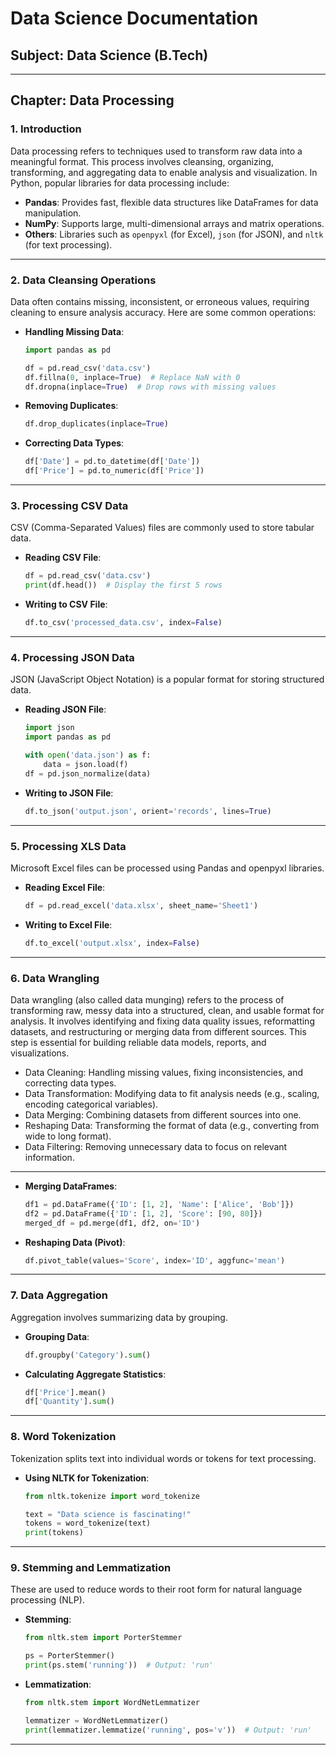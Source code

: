 
# **Data Science Documentation**  

## **Subject: Data Science (B.Tech)**  

---

## **Chapter: Data Processing**

### **1. Introduction**
Data processing refers to techniques used to transform raw data into a meaningful format. This process involves cleansing, organizing, transforming, and aggregating data to enable analysis and visualization. In Python, popular libraries for data processing include:  
- **Pandas**: Provides fast, flexible data structures like DataFrames for data manipulation.  
- **NumPy**: Supports large, multi-dimensional arrays and matrix operations.  
- **Others**: Libraries such as `openpyxl` (for Excel), `json` (for JSON), and `nltk` (for text processing).

---

### **2. Data Cleansing Operations**
Data often contains missing, inconsistent, or erroneous values, requiring cleaning to ensure analysis accuracy. Here are some common operations:

- **Handling Missing Data**:  
  ```python
  import pandas as pd

  df = pd.read_csv('data.csv')
  df.fillna(0, inplace=True)  # Replace NaN with 0
  df.dropna(inplace=True)  # Drop rows with missing values
  ```

- **Removing Duplicates**:  
  ```python
  df.drop_duplicates(inplace=True)
  ```

- **Correcting Data Types**:  
  ```python
  df['Date'] = pd.to_datetime(df['Date'])
  df['Price'] = pd.to_numeric(df['Price'])
  ```

---

### **3. Processing CSV Data**
CSV (Comma-Separated Values) files are commonly used to store tabular data.  

- **Reading CSV File**:  
  ```python
  df = pd.read_csv('data.csv')
  print(df.head())  # Display the first 5 rows
  ```

- **Writing to CSV File**:  
  ```python
  df.to_csv('processed_data.csv', index=False)
  ```

---

### **4. Processing JSON Data**
JSON (JavaScript Object Notation) is a popular format for storing structured data.  

- **Reading JSON File**:  
  ```python
  import json
  import pandas as pd

  with open('data.json') as f:
      data = json.load(f)
  df = pd.json_normalize(data)
  ```

- **Writing to JSON File**:  
  ```python
  df.to_json('output.json', orient='records', lines=True)
  ```

---

### **5. Processing XLS Data**
Microsoft Excel files can be processed using Pandas and openpyxl libraries.

- **Reading Excel File**:  
  ```python
  df = pd.read_excel('data.xlsx', sheet_name='Sheet1')
  ```

- **Writing to Excel File**:  
  ```python
  df.to_excel('output.xlsx', index=False)
  ```

---

### **6. Data Wrangling**
Data wrangling (also called data munging) refers to the process of transforming raw, messy data into a structured, clean, and usable format for analysis. It involves identifying and fixing data quality issues, reformatting datasets, and restructuring or merging data from different sources. This step is essential for building reliable data models, reports, and visualizations.

- Data Cleaning: Handling missing values, fixing inconsistencies, and correcting data types.
- Data Transformation: Modifying data to fit analysis needs (e.g., scaling, encoding categorical variables).
- Data Merging: Combining datasets from different sources into one.
- Reshaping Data: Transforming the format of data (e.g., converting from wide to long format).
- Data Filtering: Removing unnecessary data to focus on relevant information.

***

- **Merging DataFrames**:  
  ```python
  df1 = pd.DataFrame({'ID': [1, 2], 'Name': ['Alice', 'Bob']})
  df2 = pd.DataFrame({'ID': [1, 2], 'Score': [90, 80]})
  merged_df = pd.merge(df1, df2, on='ID')
  ```

- **Reshaping Data (Pivot)**:  
  ```python
  df.pivot_table(values='Score', index='ID', aggfunc='mean')
  ```

---

### **7. Data Aggregation**
Aggregation involves summarizing data by grouping.

- **Grouping Data**:  
  ```python
  df.groupby('Category').sum()
  ```

- **Calculating Aggregate Statistics**:  
  ```python
  df['Price'].mean()
  df['Quantity'].sum()
  ```

---

### **8. Word Tokenization**
Tokenization splits text into individual words or tokens for text processing.

- **Using NLTK for Tokenization**:  
  ```python
  from nltk.tokenize import word_tokenize

  text = "Data science is fascinating!"
  tokens = word_tokenize(text)
  print(tokens)
  ```

---

### **9. Stemming and Lemmatization**
These are used to reduce words to their root form for natural language processing (NLP).

- **Stemming**:  
  ```python
  from nltk.stem import PorterStemmer

  ps = PorterStemmer()
  print(ps.stem('running'))  # Output: 'run'
  ```

- **Lemmatization**:  
  ```python
  from nltk.stem import WordNetLemmatizer

  lemmatizer = WordNetLemmatizer()
  print(lemmatizer.lemmatize('running', pos='v'))  # Output: 'run'
  ```

---
